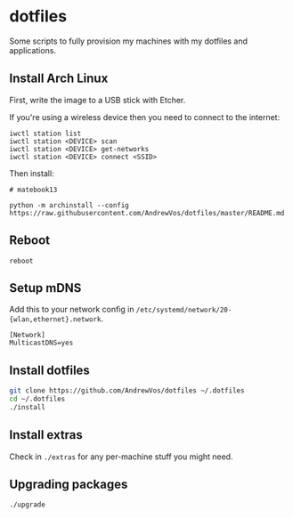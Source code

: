 # dotfiles

Some scripts to fully provision my machines with my dotfiles and applications.

## Install Arch Linux

First, write the image to a USB stick with Etcher.

If you're using a wireless device then you need to connect to the internet:

```
iwctl station list
iwctl station <DEVICE> scan
iwctl station <DEVICE> get-networks
iwctl station <DEVICE> connect <SSID>
```

Then install:

```
# matebook13

python -m archinstall --config https://raw.githubusercontent.com/AndrewVos/dotfiles/master/README.md
```

## Reboot

```
reboot
```

## Setup mDNS

Add this to your network config in `/etc/systemd/network/20-{wlan,ethernet}.network`.

```
[Network]
MulticastDNS=yes
```

## Install dotfiles

```bash
git clone https://github.com/AndrewVos/dotfiles ~/.dotfiles
cd ~/.dotfiles
./install
```

## Install extras

Check in `./extras` for any per-machine stuff you might need.

## Upgrading packages

```
./upgrade
```
